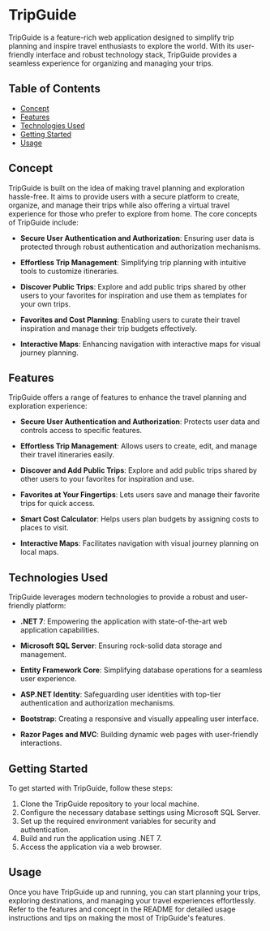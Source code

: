 # TripGuide

TripGuide is a feature-rich web application designed to simplify trip planning and inspire travel enthusiasts to explore the world. With its user-friendly interface and robust technology stack, TripGuide provides a seamless experience for organizing and managing your trips.

## Table of Contents
- [Concept](#concept)
- [Features](#features)
- [Technologies Used](#technologies-used)
- [Getting Started](#getting-started)
- [Usage](#usage)

## Concept
TripGuide is built on the idea of making travel planning and exploration hassle-free. It aims to provide users with a secure platform to create, organize, and manage their trips while also offering a virtual travel experience for those who prefer to explore from home. The core concepts of TripGuide include:

- **Secure User Authentication and Authorization**: Ensuring user data is protected through robust authentication and authorization mechanisms.

- **Effortless Trip Management**: Simplifying trip planning with intuitive tools to customize itineraries.

- **Discover Public Trips**: Explore and add public trips shared by other users to your favorites for inspiration and use them as templates for your own trips.

- **Favorites and Cost Planning**: Enabling users to curate their travel inspiration and manage their trip budgets effectively.

- **Interactive Maps**: Enhancing navigation with interactive maps for visual journey planning.

## Features
TripGuide offers a range of features to enhance the travel planning and exploration experience:

- **Secure User Authentication and Authorization**: Protects user data and controls access to specific features.

- **Effortless Trip Management**: Allows users to create, edit, and manage their travel itineraries easily.

- **Discover and Add Public Trips**: Explore and add public trips shared by other users to your favorites for inspiration and use.

- **Favorites at Your Fingertips**: Lets users save and manage their favorite trips for quick access.

- **Smart Cost Calculator**: Helps users plan budgets by assigning costs to places to visit.

- **Interactive Maps**: Facilitates navigation with visual journey planning on local maps.

## Technologies Used
TripGuide leverages modern technologies to provide a robust and user-friendly platform:

- **.NET 7**: Empowering the application with state-of-the-art web application capabilities.

- **Microsoft SQL Server**: Ensuring rock-solid data storage and management.

- **Entity Framework Core**: Simplifying database operations for a seamless user experience.

- **ASP.NET Identity**: Safeguarding user identities with top-tier authentication and authorization mechanisms.

- **Bootstrap**: Creating a responsive and visually appealing user interface.

- **Razor Pages and MVC**: Building dynamic web pages with user-friendly interactions.

## Getting Started
To get started with TripGuide, follow these steps:

1. Clone the TripGuide repository to your local machine.
2. Configure the necessary database settings using Microsoft SQL Server.
3. Set up the required environment variables for security and authentication.
4. Build and run the application using .NET 7.
5. Access the application via a web browser.

## Usage
Once you have TripGuide up and running, you can start planning your trips, exploring destinations, and managing your travel experiences effortlessly. Refer to the features and concept in the README for detailed usage instructions and tips on making the most of TripGuide's features.

